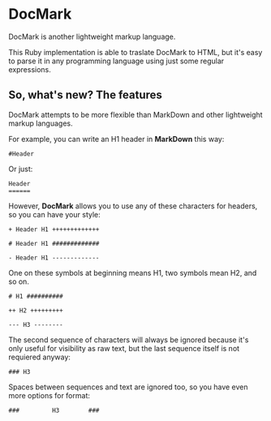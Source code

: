 DocMark
=======
DocMark is another lightweight markup language.

This Ruby implementation is able to traslate 
DocMark to HTML, but it's easy to parse it in 
any programming language using just some
regular expressions.

So, what's new? The features
----------------------------
DocMark attempts to be more flexible than MarkDown
and other lightweight markup languages.

For example, you can write an H1 header in **MarkDown**
this way:

	#Header

Or just:

	Header
	======

However, **DocMark** allows you to use any of these
characters for headers, so you can have your style:

	+ Header H1 +++++++++++++

	# Header H1 #############

	- Header H1 -------------

One on these symbols at beginning means H1, two
symbols mean H2, and so on.

	# H1 ##########

	++ H2 +++++++++

	--- H3 --------

The second sequence of characters will always be
ignored because it's only useful for visibility
as raw text, but the last sequence itself is 
not requiered anyway:

	### H3

Spaces between sequences and text are ignored too, 
so you have even more options for format:

	###         H3        ###